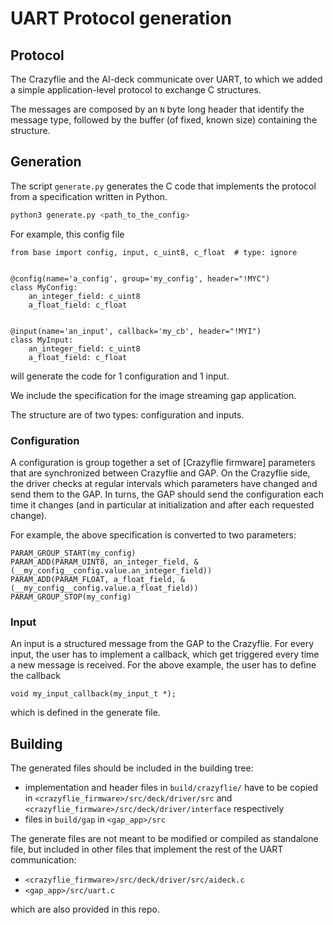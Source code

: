 # UART Protocol generation

## Protocol

The Crazyflie and the AI-deck communicate over UART, to which we added a simple application-level protocol to exchange C structures.

The messages are composed by an `N` byte long header that identify the message type, followed by the buffer (of fixed, known size) containing the structure.

## Generation

The script `generate.py` generates the C code that implements the protocol from a specification written in Python.

```bash
python3 generate.py <path_to_the_config>
```

For example, this config file
```
from base import config, input, c_uint8, c_float  # type: ignore


@config(name='a_config', group='my_config', header="!MYC")
class MyConfig:
    an_integer_field: c_uint8
    a_float_field: c_float


@input(name='an_input', callback='my_cb', header="!MYI")
class MyInput:
    an_integer_field: c_uint8
    a_float_field: c_float
```
will generate the code for 1 configuration and 1 input.

We include the specification for the image streaming gap application.

The structure are of two types: configuration and inputs.

### Configuration

A configuration is group together a set of [Crazyflie firmware] parameters that are synchronized between Crazyflie and GAP. On the Crazyflie side, the driver checks at regular intervals which parameters have changed and send them to the GAP. In turns, the GAP should send the configuration each time it changes (and in particular at initialization and after each requested change).

For example, the above specification is converted to two parameters:
```
PARAM_GROUP_START(my_config)
PARAM_ADD(PARAM_UINT8, an_integer_field, &(__my_config__config.value.an_integer_field))
PARAM_ADD(PARAM_FLOAT, a_float_field, &(__my_config__config.value.a_float_field))
PARAM_GROUP_STOP(my_config)
```


### Input

An input is a structured message from the GAP to the Crazyflie. For every input, the user has to implement a callback, which get triggered every time a new message is received. For the above example, the user has to define the callback
```
void my_input_callback(my_input_t *);
```
which is defined in the generate file.


## Building

The generated files should be included in the building tree:
- implementation and header files in `build/crazyflie/` have to be copied in `<crazyflie_firmware>/src/deck/driver/src` and `<crazyflie_firmware>/src/deck/driver/interface` respectively
- files in `build/gap` in `<gap_app>/src`

The generate files are not meant to be modified or compiled as standalone file, but included in other files that implement the rest of the UART communication:
- `<crazyflie_firmware>/src/deck/driver/src/aideck.c`
- `<gap_app>/src/uart.c`

which are also provided in this repo.
